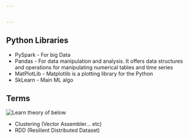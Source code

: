```yaml
---


---
```


<h2 id="python-libraries">Python Libraries</h2>
<ul>
<li>PySpark - For big Data</li>
<li>Pandas - For data manipulation and analysis. It offers data structures and operations for manipulating numerical tables and time series</li>
<li>MatPlotLib - Matplotlib is a plotting library for the Python</li>
<li>SkLearn - Main ML algo</li>
</ul>
<h2 id="terms">Terms</h2>
<p><img src="https://media.springernature.com/lw685/springer-static/image/art%3A10.1007%2Fs11042-019-08358-7/MediaObjects/11042_2019_8358_Fig5_HTML.png" alt="Learn theory of below"></p>
<ul>
<li>Clustering (Vector Assembler… etc)</li>
<li>RDD (Resilient Distributed Dataset)</li>
</ul>


